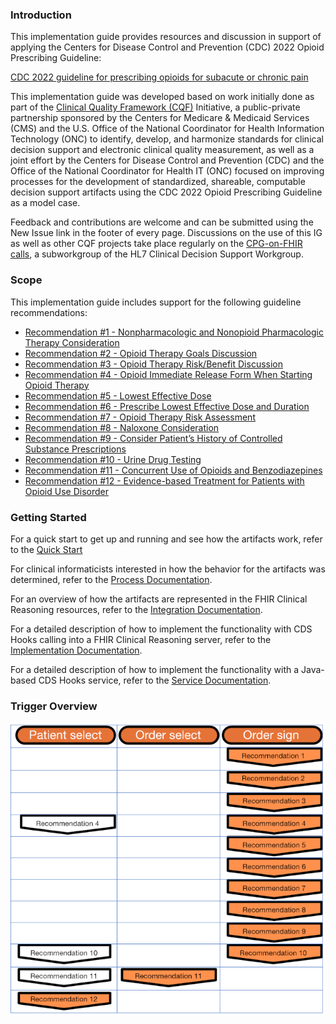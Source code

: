 ### Introduction

This implementation guide provides resources and discussion in support of applying the Centers
for Disease Control and Prevention (CDC) 2022 Opioid Prescribing Guideline:

[CDC 2022 guideline for prescribing opioids for subacute or chronic pain](https://www.cdc.gov/mmwr/volumes/65/rr/rr6501e1.htm)

This implementation guide was developed based on work initially done as part of the
<a href="https://confluence.hl7.org/display/CQIWC/Clinical+Quality+Framework">Clinical Quality Framework (CQF)</a>
Initiative, a public-private partnership sponsored by the Centers for Medicare &amp; Medicaid Services (CMS) and
the U.S. Office of the National Coordinator for Health Information Technology (ONC) to identify, develop, and harmonize
standards for clinical decision support and electronic clinical quality measurement, as well as a joint effort by
the Centers for Disease Control and Prevention (CDC) and the Office of the National Coordinator for Health IT (ONC)
focused on improving processes for the development of standardized, shareable, computable decision support artifacts
using the CDC 2022 Opioid Prescribing Guideline as a model case.

Feedback and contributions are welcome and can be submitted using the New Issue link in the footer of every page. Discussions on the
use of this IG as well as other CQF projects take place regularly on the <a href="https://confluence.hl7.org/display/CDS/CPGonFHIR">CPG-on-FHIR calls</a>, a subworkgroup of the HL7 Clinical Decision Support Workgroup.

### Scope

This implementation guide includes support for the following guideline recommendations:
* [Recommendation #1 - Nonpharmacologic and Nonopioid Pharmacologic Therapy Consideration](recommendation-01.html)
* [Recommendation #2 - Opioid Therapy Goals Discussion](recommendation-02.html)
* [Recommendation #3 - Opioid Therapy Risk/Benefit Discussion](recommendation-03.html)
* [Recommendation #4 - Opioid Immediate Release Form When Starting Opioid Therapy](recommendation-04-order-sign.html)
* [Recommendation #5 - Lowest Effective Dose](recommendation-05.html)
* [Recommendation #6 - Prescribe Lowest Effective Dose and Duration](recommendation-06.html)
* [Recommendation #7 - Opioid Therapy Risk Assessment](recommendation-07.html)
* [Recommendation #8 - Naloxone Consideration](recommendation-08.html)
* [Recommendation #9 - Consider Patient’s History of Controlled Substance Prescriptions](recommendation-09.html)
* [Recommendation #10 - Urine Drug Testing](recommendation-10-order-sign.html)
* [Recommendation #11 - Concurrent Use of Opioids and Benzodiazepines](recommendation-11-order-select.html)
* [Recommendation #12 - Evidence-based Treatment for Patients with Opioid Use Disorder](recommendation-12.html)  

### Getting Started

For a quick start to get up and running and see how the artifacts work, refer to the [Quick Start](quick-start.html)

For clinical informaticists interested in how the behavior for the artifacts was determined,
refer to the [Process Documentation](process-documentation.html).

For an overview of how the artifacts are represented in the FHIR Clinical Reasoning resources,
refer to the [Integration Documentation](integration-documentation.html).

For a detailed description of how to implement the functionality with CDS Hooks calling into a
FHIR Clinical Reasoning server, refer to the [Implementation Documentation](implementation-documentation.html).

For a detailed description of how to implement the functionality with a Java-based CDS Hooks
service, refer to the [Service Documentation](service-documentation.html).

### Trigger Overview
![Trigger Overview Image](assets/images/trigger-overview.png "Trigger Overview image") 
 

